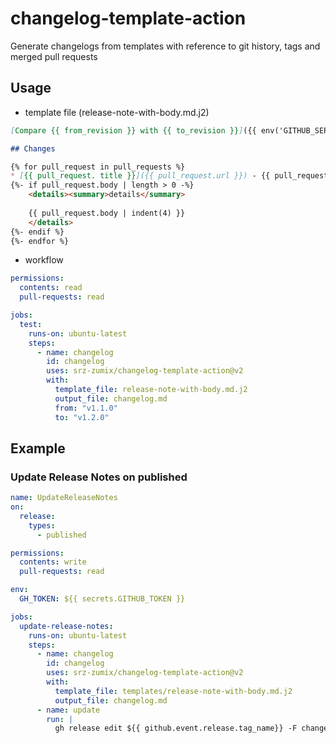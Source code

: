 # changelog-template-action

Generate changelogs from templates with reference to git history, tags and merged pull requests

## Usage

* template file (release-note-with-body.md.j2)

```markdown
[Compare {{ from_revision }} with {{ to_revision }}]({{ env('GITHUB_SERVER_URL') }}/{{ inputs.owner }}/{{ inputs.repo }}/compare/{{ from_revision }}...{{ to_revision }})

## Changes

{% for pull_request in pull_requests %}
* [{{ pull_request. title }}]({{ pull_request.url }}) - {{ pull_request.author.login }} {{ pull_request.mergedAt }}  
{%- if pull_request.body | length > 0 -%}
    <details><summary>details</summary>
    
    {{ pull_request.body | indent(4) }}
    </details>
{%- endif %}
{%- endfor %}
```

* workflow

```yaml
permissions:
  contents: read
  pull-requests: read

jobs:
  test:
    runs-on: ubuntu-latest
    steps:
      - name: changelog
        id: changelog
        uses: srz-zumix/changelog-template-action@v2
        with:
          template_file: release-note-with-body.md.j2
          output_file: changelog.md
          from: "v1.1.0"
          to: "v1.2.0"
```

## Example

### Update Release Notes on published

```yaml
name: UpdateReleaseNotes
on:
  release:
    types:
      - published

permissions:
  contents: write
  pull-requests: read

env:
  GH_TOKEN: ${{ secrets.GITHUB_TOKEN }}

jobs:
  update-release-notes:
    runs-on: ubuntu-latest
    steps:
      - name: changelog
        id: changelog
        uses: srz-zumix/changelog-template-action@v2
        with:
          template_file: templates/release-note-with-body.md.j2
          output_file: changelog.md
      - name: update
        run: |
          gh release edit ${{ github.event.release.tag_name}} -F changelog.md
```
